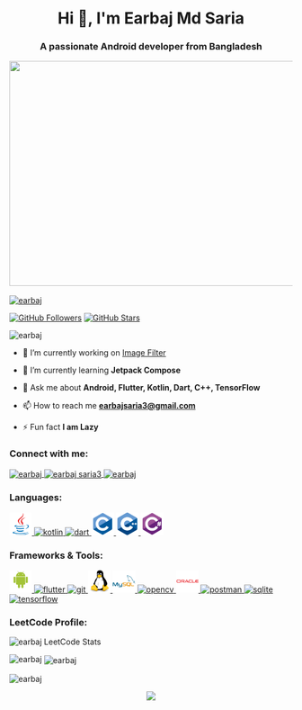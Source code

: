 <h1 align="center">Hi 👋, I'm Earbaj Md Saria</h1>
<h3 align="center">A passionate Android developer from Bangladesh</h3>

<!-- Animated coding banner -->
<p align="center">
  <img src="https://media.giphy.com/media/qgQUggAC3Pfv687qPC/giphy.gif" width="800" height="400">
</p>

<p align="left"> 
  <a href="https://github.com/ryo-ma/github-profile-trophy">
    <img src="https://github-profile-trophy.vercel.app/?username=earbaj&theme=onedark&no-frame=true&no-bg=true&column=7&margin-w=15" alt="earbaj" />
  </a> 
</p>

<p align="left">
  <a href="https://github.com/earbaj"><img src="https://img.shields.io/github/followers/earbaj?label=Followers&style=social" alt="GitHub Followers" /></a>
  <a href="https://github.com/earbaj?tab=repositories"><img src="https://img.shields.io/github/stars/earbaj?label=Stars&style=social" alt="GitHub Stars" /></a>
</p>

<p align="left"> 
  <img src="https://komarev.com/ghpvc/?username=earbaj&label=Profile%20views&color=0e75b6&style=flat" alt="earbaj" /> 
</p>

- 🔭 I’m currently working on [Image Filter](https://github.com/Earbaj/ImageFilterAndroidKt)

- 🌱 I’m currently learning **Jetpack Compose**

- 💬 Ask me about **Android, Flutter, Kotlin, Dart, C++, TensorFlow**

- 📫 How to reach me **earbajsaria3@gmail.com**

- ⚡ Fun fact **I am Lazy**

<h3 align="left">Connect with me:</h3>
<p align="left">
  <a href="https://linkedin.com/in/earbaj" target="_blank">
    <img align="center" src="https://raw.githubusercontent.com/rahuldkjain/github-profile-readme-generator/master/src/images/icons/Social/linked-in-alt.svg" alt="earbaj" height="30" width="40" />
  </a>
  <a href="https://stackoverflow.com/users/earbaj-saria3" target="_blank">
    <img align="center" src="https://raw.githubusercontent.com/rahuldkjain/github-profile-readme-generator/master/src/images/icons/Social/stack-overflow.svg" alt="earbaj saria3" height="30" width="40" />
  </a>
  <a href="https://www.leetcode.com/earbaj" target="_blank">
    <img align="center" src="https://raw.githubusercontent.com/rahuldkjain/github-profile-readme-generator/master/src/images/icons/Social/leet-code.svg" alt="earbaj" height="30" width="40" />
  </a>
</p>

<h3 align="left">Languages:</h3>
<p align="left">
  <a href="https://www.java.com" target="_blank" rel="noreferrer"> 
    <img src="https://raw.githubusercontent.com/devicons/devicon/master/icons/java/java-original.svg" alt="java" width="40" height="40"/> 
  </a> 
  <a href="https://kotlinlang.org" target="_blank" rel="noreferrer"> 
    <img src="https://www.vectorlogo.zone/logos/kotlinlang/kotlinlang-icon.svg" alt="kotlin" width="40" height="40"/> 
  </a> 
  <a href="https://dart.dev" target="_blank" rel="noreferrer"> 
    <img src="https://www.vectorlogo.zone/logos/dartlang/dartlang-icon.svg" alt="dart" width="40" height="40"/> 
  </a>
  <a href="https://www.cprogramming.com/" target="_blank" rel="noreferrer"> 
    <img src="https://raw.githubusercontent.com/devicons/devicon/master/icons/c/c-original.svg" alt="c" width="40" height="40"/> 
  </a> 
  <a href="https://www.w3schools.com/cpp/" target="_blank" rel="noreferrer"> 
    <img src="https://raw.githubusercontent.com/devicons/devicon/master/icons/cplusplus/cplusplus-original.svg" alt="cplusplus" width="40" height="40"/> 
  </a> 
  <a href="https://www.w3schools.com/cs/" target="_blank" rel="noreferrer"> 
    <img src="https://raw.githubusercontent.com/devicons/devicon/master/icons/csharp/csharp-original.svg" alt="csharp" width="40" height="40"/> 
  </a>
</p>

<h3 align="left">Frameworks & Tools:</h3>
<p align="left">
  <a href="https://developer.android.com" target="_blank" rel="noreferrer"> 
    <img src="https://raw.githubusercontent.com/devicons/devicon/master/icons/android/android-original-wordmark.svg" alt="android" width="40" height="40"/> 
  </a>
  <a href="https://flutter.dev" target="_blank" rel="noreferrer"> 
    <img src="https://www.vectorlogo.zone/logos/flutterio/flutterio-icon.svg" alt="flutter" width="40" height="40"/> 
  </a> 
  <a href="https://git-scm.com/" target="_blank" rel="noreferrer"> 
    <img src="https://www.vectorlogo.zone/logos/git-scm/git-scm-icon.svg" alt="git" width="40" height="40"/> 
  </a>
  <a href="https://www.linux.org/" target="_blank" rel="noreferrer"> 
    <img src="https://raw.githubusercontent.com/devicons/devicon/master/icons/linux/linux-original.svg" alt="linux" width="40" height="40"/> 
  </a> 
  <a href="https://www.mysql.com/" target="_blank" rel="noreferrer"> 
    <img src="https://raw.githubusercontent.com/devicons/devicon/master/icons/mysql/mysql-original-wordmark.svg" alt="mysql" width="40" height="40"/> 
  </a> 
  <a href="https://opencv.org/" target="_blank" rel="noreferrer"> 
    <img src="https://www.vectorlogo.zone/logos/opencv/opencv-icon.svg" alt="opencv" width="40" height="40"/> 
  </a> 
  <a href="https://www.oracle.com/" target="_blank" rel="noreferrer"> 
    <img src="https://raw.githubusercontent.com/devicons/devicon/master/icons/oracle/oracle-original.svg" alt="oracle" width="40" height="40"/> 
  </a> 
  <a href="https://postman.com" target="_blank" rel="noreferrer"> 
    <img src="https://www.vectorlogo.zone/logos/getpostman/getpostman-icon.svg" alt="postman" width="40" height="40"/> 
  </a> 
  <a href="https://www.sqlite.org/" target="_blank" rel="noreferrer"> 
    <img src="https://www.vectorlogo.zone/logos/sqlite/sqlite-icon.svg" alt="sqlite" width="40" height="40"/> 
  </a> 
  <a href="https://www.tensorflow.org" target="_blank" rel="noreferrer"> 
    <img src="https://www.vectorlogo.zone/logos/tensorflow/tensorflow-icon.svg" alt="tensorflow" width="40" height="40"/> 
  </a> 
</p>

<h3 align="left">LeetCode Profile:</h3>
<p align="left">
  <img src="https://leetcard.jacoblin.cool/earbaj?theme=light&font=Karma&ext=contest" alt="earbaj LeetCode Stats" />
</p>

<p><img align="left" src="https://github-readme-stats.vercel.app/api/top-langs?username=earbaj&show_icons=true&locale=en&layout=compact" alt="earbaj" /></p>

<p>&nbsp;<img align="center" src="https://github-readme-stats.vercel.app/api?username=earbaj&show_icons=true&locale=en" alt="earbaj" /></p>

<p><img align="center" src="https://github-readme-streak-stats.herokuapp.com/?user=earbaj&" alt="earbaj" /></p>

<!-- Adding animation for an extra touch -->
<p align="center">
  <img src="https://media.giphy.com/media/ZVik7pBtu9dNS/giphy.gif" width="500">
</p>
